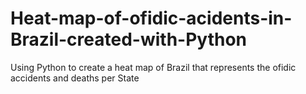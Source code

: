 # Heat-map-of-ofidic-acidents-in-Brazil-created-with-Python
Using Python to create a heat map of Brazil that represents the ofidic accidents and deaths per State
